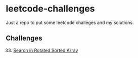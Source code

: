# leetcode-challenges
Just a repo to put some leetcode challeges and my solutions.

## Challenges

33. [Search in Rotated Sorted Array](./33.search-in-rotated-sorted-array//README.md)
